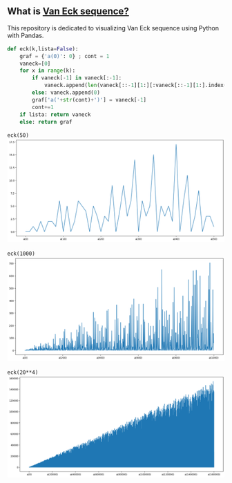 ## What is [Van Eck sequence?](https://oeis.org/A181391)

This repository is dedicated to visualizing Van Eck sequence using Python with Pandas.  

```py
def eck(k,lista=False):
    graf = {'a(0)': 0} ; cont = 1
    vaneck=[0]
    for x in range(k):
        if vaneck[-1] in vaneck[:-1]:
            vaneck.append(len(vaneck[::-1][1:][:vaneck[::-1][1:].index(vaneck[-1])+1])) 
        else: vaneck.append(0)
        graf['a('+str(cont)+')'] = vaneck[-1]
        cont+=1
    if lista: return vaneck
    else: return graf
```

`eck(50)`
![Alt text](docs/image.png)

`eck(1000)`
![Alt text](docs/image-1.png)

`eck(20**4)`
![Alt text](docs/image-2.png)